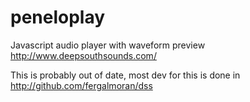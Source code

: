peneloplay
==========

Javascript audio player with waveform preview
http://www.deepsouthsounds.com/

This is probably out of date, most dev for this is done in http://github.com/fergalmoran/dss

